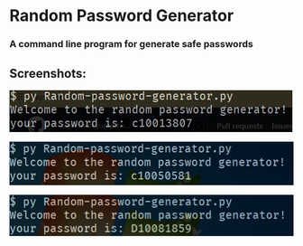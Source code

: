 # Random Password Generator
### A command line program for generate safe passwords

## Screenshots:
![Capture.jpg](https://raw.githubusercontent.com/TarunavBA/Random-Password-Generator/main/images/Capture.JPG)


![Screenshot](https://raw.githubusercontent.com/TarunavBA/Random-Password-Generator/main/images/Capture_2.JPG)


![Screenshot](https://raw.githubusercontent.com/TarunavBA/Random-Password-Generator/main/images/Capture_3.JPG)

